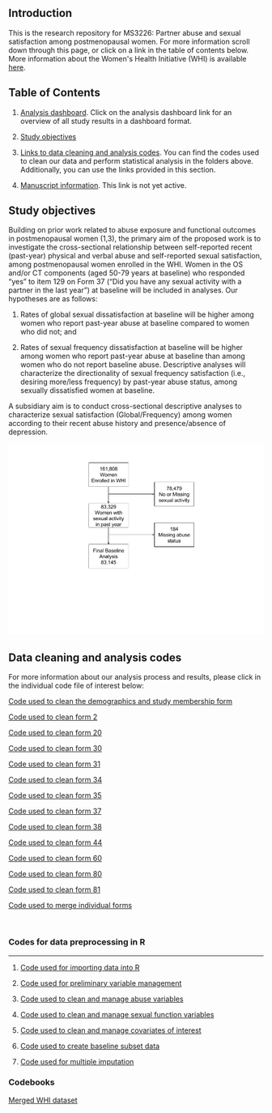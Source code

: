 
<!-- README.md is generated from README.Rmd. Please edit that file -->
Introduction
------------

This is the research repository for MS3226: Partner abuse and sexual satisfaction among postmenopausal women. For more information scroll down through this page, or click on a link in the table of contents below. More information about the Women's Health Initiative (WHI) is available [here](https://www.whi.org/SitePages/WHI%20Home.aspx).

Table of Contents
-----------------

1.  [Analysis dashboard](https://cdn.rawgit.com/brad-cannell/whi_sexual_function/49dc3e1f/R%20notebooks/dashboard.html). Click on the analysis dashboard link for an overview of all study results in a dashboard format.

2.  [Study objectives](#objectives)

3.  [Links to data cleaning and analysis codes](#codes). You can find the codes used to clean our data and perform statistical analysis in the folders above. Additionally, you can use the links provided in this section.

4.  [Manuscript information](). This link is not yet active.

<H2 id="objectives">
Study objectives
</H2>
Building on prior work related to abuse exposure and functional outcomes in postmenopausal women (1,3), the primary aim of the proposed work is to investigate the cross-sectional relationship between self-reported recent (past-year) physical and verbal abuse and self-reported sexual satisfaction, among postmenopausal women enrolled in the WHI. Women in the OS and/or CT components (aged 50-79 years at baseline) who responded “yes” to item 129 on Form 37 (“Did you have any sexual activity with a partner in the last year”) at baseline will be included in analyses. Our hypotheses are as follows:

1.  Rates of global sexual dissatisfaction at baseline will be higher among women who report past-year abuse at baseline compared to women who did not; and

2.  Rates of sexual frequency dissatisfaction at baseline will be higher among women who report past-year abuse at baseline than among women who do not report baseline abuse. Descriptive analyses will characterize the directionality of sexual frequency satisfaction (i.e., desiring more/less frequency) by past-year abuse status, among sexually dissatisfied women at baseline.

A subsidiary aim is to conduct cross-sectional descriptive analyses to characterize sexual satisfaction (Global/Frequency) among women according to their recent abuse history and presence/absence of depression.

![](WHI%20Abuse%20and%20Sexual%20Function%20Flow%20Diagram.png)

<H2 id="codes">
Data cleaning and analysis codes
</H2>
For more information about our analysis process and results, please click in the individual code file of interest below:

[Code used to clean the demographics and study membership form](/SAS/dem_ctos_inv.sas)

[Code used to clean form 2](/SAS/f2_ctos_inv.sas)

[Code used to clean form 20](/SAS/f20_ctos_inv.sas)

[Code used to clean form 30](/SAS/f30_ctos_inv.sas)

[Code used to clean form 31](/SAS/f31_ctos_inv.sas)

[Code used to clean form 34](/SAS/f34_ctos_inv.sas)

[Code used to clean form 35](/SAS/f35_ct_inv.sas)

[Code used to clean form 37](/SAS/f37_ctos_inv.sas)

[Code used to clean form 38](/SAS/f38_ctos_fu_inv.sas)

[Code used to clean form 44](/SAS/f44_ctos_inv.sas)

[Code used to clean form 60](/SAS/f60_ctos_inv.sas)

[Code used to clean form 80](/SAS/f80_ctos_inv.sas)

[Code used to clean form 81](/SAS/f81_ht_inv.sas)

[Code used to merge individual forms](/SAS/merge_forms.sas)

 

### Codes for data preprocessing in R

------------------------------------------------------------------------

1.  [Code used for importing data into R](/R%20notebooks/preprocess_01_read_sas.md)

2.  [Code used for preliminary variable management](/R%20notebooks/preprocess_02_preliminary_variable_management.md)

3.  [Code used to clean and manage abuse variables](/R%20notebooks/preprocess_01_read_sas.md)

4.  [Code used to clean and manage sexual function variables](/R%20notebooks/preprocess_01_read_sas.md)

5.  [Code used to clean and manage covariates of interest](/R%20notebooks/preprocess_01_read_sas.md)

6.  [Code used to create baseline subset data](/R%20notebooks/preprocess_01_read_sas.md)

7.  [Code used for multiple imputation](/R%20notebooks/preprocess_01_read_sas.md)

### Codebooks

[Merged WHI dataset](https://rawgit.com/brad-cannell/whi_sexual_function/master/SAS_reports/merged_codebook.html)
